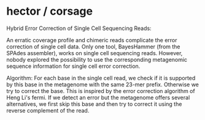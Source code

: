 hector / corsage
======

Hybrid Error Correction of Single Cell Sequencing Reads:

An erratic coverage profile and chimeric reads complicate the error correction of single cell data. Only one tool, BayesHammer (from the SPAdes assembler), works on single cell sequencing reads. However, nobody explored the possibility to use the corresponding metagenomic sequence information for single cell error correction.

Algorithm: For each base in the single cell read, we check if it is supported by this base in the metagenome with the same 23-mer prefix. Otherwise we try to correct the base. This is inspired by the error correction algorithm of Heng Li's fermi. If we detect an error but the metagenome offers several alternatives, we first skip this base and then try to correct it using the reverse complement of the read.

